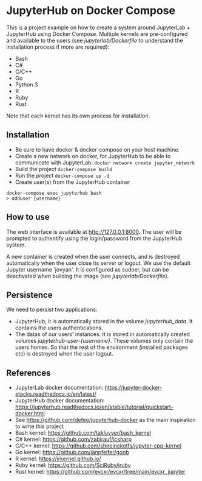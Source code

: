 # JupyterHub on Docker Compose

This is a project example on how to create a system around JupyterLab + JupyterHub using Docker Compose.
Multiple kernels are pre-configured and available to the users (see _jupyterlab/Dockerfile_ to understand the installation process if more are required):
- Bash
- C#
- C/C++
- Go
- Python 3
- R
- Ruby
- Rust

Note that each kernel has its own process for installation.

## Installation

- Be sure to have docker & docker-compose on your host machine.
- Create a new network on docker, for JupyterHub to be able to communicate with JupyterLab:
`docker network create jupyter_network`
- Build the project
`docker-compose build`
- Run the project
`docker-compose up -d`
- Create user(s) from the JupyterHub container
```
docker-compose exec jupyterhub bash
> adduser {username}
```


## How to use
The web interface is available at http://127.0.0.1:8000.
The user will be prompted to authentify using the login/password from the JupyterHub system.

A new container is created when the user connects, and is destroyed automatically when the user close its server or logout.
We use the default Jupyter username 'jovyan'. It is configured as sudoer, but can be deactivated when building the image (see _jupyterlab/Dockerfile_).

## Persistence
We need to persist two applications:
- JupyterHub, it is automatically stored in the volume _jupyterhub_data_. It contains the users authentications.
- The datas of our users' instances. It is stored in automatically created volumes _jupyterhub-user-{username}_.
These volumes only contain the users homes. So that the rest of the environment (installed packages etc) is destroyed when the user logout.

## References
- JupyterLab docker documentation: https://jupyter-docker-stacks.readthedocs.io/en/latest/
- JupyterHub docker documentation: https://jupyterhub.readthedocs.io/en/stable/tutorial/quickstart-docker.html
- See https://github.com/defeo/jupyterhub-docker as the main inspiration to write this project
- Bash kernel: https://github.com/takluyver/bash_kernel
- C# kernel: https://github.com/zabirauf/icsharp
- C/C++ kernel: https://github.com/shiroinekotfs/jupyter-cpp-kernel
- Go kernel: https://github.com/janpfeifer/gonb
- R kernel: https://irkernel.github.io/
- Ruby kernel: https://github.com/SciRuby/iruby
- Rust kernel: https://github.com/evcxr/evcxr/tree/main/evcxr_jupyter
